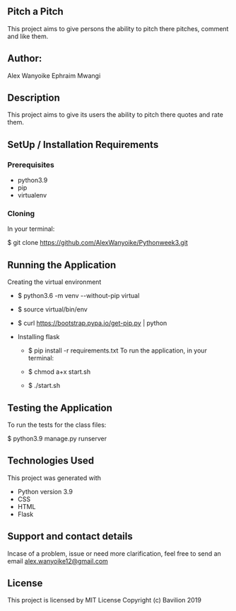 ## Pitch a Pitch
This project aims to give persons the ability to pitch there pitches, comment and like them. 

## Author:
Alex Wanyoike
Ephraim Mwangi 

## Description
This project aims to give its users the ability to pitch there quotes and rate them. 

## SetUp / Installation Requirements
### Prerequisites
* python3.9
* pip
* virtualenv
 ### Cloning
In your terminal:

  $ git clone https://github.com/AlexWanyoike/Pythonweek3.git
## Running the Application
Creating the virtual environment

 * $ python3.6 -m venv --without-pip virtual
 * $ source virtual/bin/env
  * $ curl https://bootstrap.pypa.io/get-pip.py | python
* Installing flask

  * $  pip install -r requirements.txt
To run the application, in your terminal:

   * $ chmod a+x start.sh
  * $ ./start.sh
## Testing the Application
To run the tests for the class files:

  $ python3.9 manage.py runserver

## Technologies Used
This project was generated with

* Python version 3.9
* CSS
* HTML
* Flask
## Support and contact details
Incase of a problem, issue or need more clarification, feel free to send an email
alex.wanyoike12@gmail.com

## License
This project is licensed by MIT License
Copyright (c) Bavilion 2019

